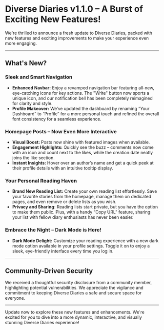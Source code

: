 # Diverse Diaries v1.1.0 – A Burst of Exciting New Features!

We're thrilled to announce a fresh update to Diverse Diaries, packed with new features and exciting improvements to make your experience even more engaging.

---

## What's New?

### Sleek and Smart Navigation
- **Enhanced Navbar:** Enjoy a revamped navigation bar featuring all-new, eye-catching icons for key actions. The "Write" button now sports a unique icon, and our notification bell has been completely reimagined for clarity and style.
- **Profile Makeover:** We’ve updated the dashboard by renaming “Your Dashboard” to “Profile” for a more personal touch and refined the overall font consistency for a seamless experience.

### Homepage Posts – Now Even More Interactive
- **Visual Boost:** Posts now shine with featured images when available.
- **Engagement Highlights:** Quickly see the buzz – comments now come with an icon and count next to the likes, while the creation date neatly joins the like section.
- **Instant Insights:** Hover over an author’s name and get a quick peek at their profile details with an intuitive tooltip display.

### Your Personal Reading Haven
- **Brand New Reading List:** Create your own reading list effortlessly. Save your favorite stories from the homepage, manage them on dedicated pages, and even remove or delete lists as you wish.
- **Privacy and Sharing:** Reading lists start private, but you have the option to make them public. Plus, with a handy “Copy URL” feature, sharing your list with fellow diary enthusiasts has never been easier.

### Embrace the Night – Dark Mode is Here!
- **Dark Mode Delight:** Customize your reading experience with a new dark mode option available in your profile settings. Toggle it on to enjoy a sleek, eye-friendly interface every time you log in.

---

## Community-Driven Security
We received a thoughtful security disclosure from a community member, highlighting potential vulnerabilities. We appreciate the vigilance and commitment to keeping Diverse Diaries a safe and secure space for everyone.

---

Update now to explore these new features and enhancements. We're excited for you to dive into a more dynamic, interactive, and visually stunning Diverse Diaries experience!
